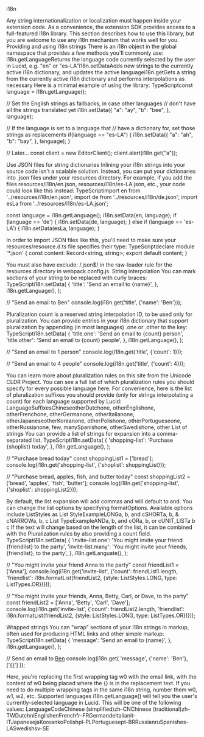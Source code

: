  i18n

Any string internationalization or localization must happen inside your extension code. As a convenience, the extension SDK provides access to a full-featured i18n library. This section describes how to use this library, but you are welcome to use any i18n mechanism that works well for you.
Providing and using i18n strings
There is an i18n object in the global namespace that provides a few methods you'll commonly use:
i18n.getLanguageReturns the language code currently selected by the user in Lucid, e.g. "en" or "es-LA"i18n.setDataAdds new strings to the currently active i18n dictionary, and updates the active languagei18n.getGets a string from the currently active i18n dictionary and performs interpolations as necessary
Here is a minimal example of using the library:
TypeScriptconst language = i18n.getLanguage();

// Set the English strings as fallbacks, in case other languages
// don't have all the strings translated yet
i18n.setData({
    "a": "ay",
    "b": "bee",
}, language);

// If the language is set to a language that
// have a dictionary for, set those strings as replacements
if(language == "es-LA") {
    i18n.setData({
        "a": "ah",
        "b": "bay",
    }, language);
}

// Later...
const client = new EditorClient();
client.alert(i18n.get("a"));

Use JSON files for string dictionaries
Inlining your i18n strings into your source code isn't a scalable solution. Instead, you can put your dictionaries into .json files under your resources directory. For example, if you add the files resources/i18n/en.json, resources/i18n/es-LA.json, etc., your code could look like this instead:
TypeScriptimport en from '../resources/i18n/en.json';
import de from '../resources/i18n/de.json';
import esLa from '../resources/i18n/es-LA.json';

const language = i18n.getLanguage();
i18n.setData(en, language);
if (language == 'de') {
    i18n.setData(de, language);
} else if (language == 'es-LA') {
    i18n.setData(esLa, language);
}

In order to import JSON files like this, you'll need to make sure your resources/resource.d.ts file specifies their type:
TypeScriptdeclare module '*.json' {
    const content: Record<string, string>;
    export default content;
}

You must also have exclude: /\.json$/ in the raw-loader rule for the resources directory in webpack.config.js.
String interpolation
You can mark sections of your string to be replaced with curly braces:
TypeScripti18n.setData(
    {
        'title': 'Send an email to {name}',
    },
    i18n.getLanguage(),
);

// "Send an email to Ben"
console.log(i18n.get('title', {'name': 'Ben'}));

Pluralization
count is a reserved string interpolation ID, to be used only for pluralization.
You can provide entries in your i18n dictionary that support pluralization by appending (in most languages) .one or .other to the key:
TypeScripti18n.setData(
    {
        'title.one': 'Send an email to {count} person',
        'title.other': 'Send an email to {count} people',
    },
    i18n.getLanguage(),
);

// "Send an email to 1 person"
console.log(i18n.get('title', {'count': 1}));

// "Send an email to 4 people"
console.log(i18n.get('title', {'count': 4}));

You can learn more about pluralization rules on this site from the Unicode CLDR Project. You can see a full list of which pluralization rules you should specify for every possible language here.
For convenience, here is the list of pluralization suffixes you should provide (only for strings interpolating a count) for each language supported by Lucid:
LanguageSuffixesChineseotherDutchone, otherEnglishone, otherFrenchone, otherGermanone, otherItalianone, otherJapaneseotherKoreanone, otherPolishone, otherPortugueseone, otherRussianone, few, manySpanishone, otherSwedishone, other
List of strings
You can provide a list of strings for expansion into a comma-separated list.
TypeScripti18n.setData(
    {
        'shopping-list': 'Purchase {shoplist} today',
    },
    i18n.getLanguage(),
);

// "Purchase bread today"
const shoppingList1 = ['bread'];
console.log(i18n.get('shopping-list', {'shoplist': shoppingList}));

// "Purchase bread, apples, fish, and butter today"
const shoppingList2 = ['bread', 'apples', 'fish', 'butter'];
console.log(i18n.get('shopping-list', {'shoplist': shoppingList2}));

By default, the list expansion will add commas and will default to and. You can change the list options by specifying formatOptions. Available options include ListStyles as
List StyleExampleLONGa, b, and cSHORTa, b, & cNARROWa, b, c
List TypeExampleANDa, b, and cORa, b, or cUNIT_LISTa b c
If the text will change based on the length of the list, it can be combined with the Pluralization rules by also providing a count field.
TypeScripti18n.setData(
    {
        'invite-list.one': 'You might invite your friend {friendlist} to the party',
        'invite-list.many': 'You might invite your friends, {friendlist}, to the party',
    },
    i18n.getLanguate(),
);

// "You might invite your friend Anna to the party"
const friendList1 = ['Anna'];
console.log(i18n.get('invite-list', {'count': friendList1.length, 'friendlist': i18n.formatList(friendList2, {style: ListStyles.LONG, type: ListTypes.OR})}));

// "You might invite your friends, Anna, Betty, Carl, or Dave, to the party"
const friendList2 = ['Anna', 'Betty', 'Carl', 'Dave'];
console.log(i18n.get('invite-list', {'count': friendList2.length, 'friendlist': i18n.formatList(friendList2, {style: ListStyles.LONG, type: ListTypes.OR})}));

Wrapped strings
You can "wrap" sections of your i18n strings in markup, often used for producing HTML links and other simple markup:
TypeScripti18n.setData(
    {
        'message': 'Send an email to <w0>{name}</w0>',
    },
    i18n.getLanguage(),
);

// Send an email to <a href="mailto:ben@example.com">Ben</a>
console.log(i18n.get(
    'message',
    {'name': 'Ben'},
    ['<a href="mailto:ben@example.com">{}</a>']
));

Here, you're replacing the first wrapping tag w0 with the email link, with the content of w0 being placed where the {} is in the replacement text. If you need to do multiple wrapping tags in the same i18n string, number them w0, w1, w2, etc.
Supported languages
i18n.getLanguage() will tell you the user's currently-selected language in Lucid. This will be one of the following values:
LanguageCodeChinese (simplified)zh-CNChinese (traditional)zh-TWDutchnlEnglishenFrenchfr-FRGermandeItalianit-ITJapanesejaKoreankoPolishpl-PLPortuguesept-BRRussianruSpanishes-LASwedishsv-SE